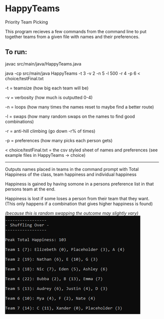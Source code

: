 # HappyTeams
Priority Team Picking

This program recieves a few commands from the command line to put together teams from a given file with names and their preferences.

To run:
----------
javac  src/main/java/HappyTeams.java 

java -cp src/main/java HappyTeams -t 3 -v 2 -n 5 -l 500 -r 4 -p 6 < choice/testFinal.txt

  -t = teamsize (how big each team will be)

  -v = verbosity (how much is outputted 0-4)

  -n = loops (how many times the names reset to maybe find a better route)

  -l = swaps (how many random swaps on the names to find good combinations)

  -r = anti-hill climbing (go down -r% of times)

  -p = preferences (how many picks each person gets)

  < choice/testFinal.txt = the csv styled sheet of names and preferences (see example files in HappyTeams -> choice)

----------------------------------------
Outputs names placed in teams in the command prompt with Total Happiness of the class, team happiness and individual happiness

Happiness is gained by having somone in a persons preference list in that persons team at the end.

Happiness is lost if some loses a person from their team that they want.
(This only happens if a combination that gives higher happiness is found)

*(because this is random swapping the outcome may slightly vary)*  
![](image.PNG)
